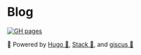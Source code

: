 # Blog

[![GH pages](https://github.com/donhector/donhector.github.io/actions/workflows/gh-pages.yml/badge.svg)](https://github.com/donhector/donhector.github.io/actions/workflows/gh-pages.yml)

🔋 Powered by [Hugo 🧩](https://gohugo.io), [Stack 🎨](https://github.com/CaiJimmy/hugo-theme-stack), and [giscus 💬](https://github.com/giscus/giscus)
